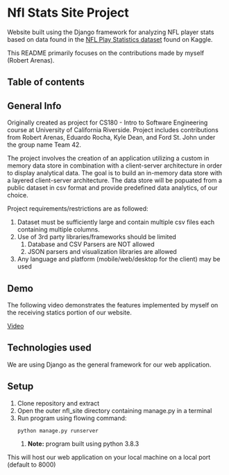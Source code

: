 # Nfl Stats Site Project

Website built using the Django framework for analyzing NFL player stats based on data found in the [NFL Play Statistics 
dataset](https://www.kaggle.com/toddsteussie/nfl-play-statistics-dataset-2004-to-present) found on Kaggle.

This README primarily focuses on the contributions made by myself (Robert Arenas).

## Table of contents

## General Info

Originally created as project for CS180 - Intro to Software Engineering course at University of California Riverside. 
Project includes contributions from Robert Arenas, Eduardo Rocha, Kyle Dean, and Ford St. John under the group name 
Team 42.

The project involves the creation of an application utilizing a custom in memory data store in combination with a 
client-server architecture in order to display analytical data. The goal is to build an in-memory
data store with a layered client-server architecture. The data store will be popuated from a public dataset in csv 
format and  provide predefined data analytics, of our choice.

Project requirements/restrictions are as followed:
1. Dataset must be sufficiently large and contain multiple csv files each containing multiple columns.
2. Use of 3rd party libraries/frameworks should be limited
   1. Database and CSV Parsers are NOT allowed
   2. JSON parsers and visualization libraries are allowed
3. Any language and platform (mobile/web/desktop for the client) may be used

## Demo

The following video demonstrates the features implemented by myself on the receiving statics portion of our website.

[Video](https://drive.google.com/file/d/12KRO8oBZwXCXaGcKTSQImJ2CXCGJU_5s/view?usp=sharing)

## Technologies used

We are using Django as the general framework for our web application. 

## Setup

1. Clone repository and extract
2. Open the outer nfl_site directory containing manage.py in a terminal
3. Run program using flowing command:
   ```{python}
   python manage.py runserver
   ```
    1. **Note:** program built using python 3.8.3
    
This will host our web application on your local machine on a local port (default to 8000)
